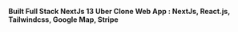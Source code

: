 **Built Full Stack NextJs 13 Uber Clone Web App : NextJs, React.js, Tailwindcss, Google Map, Stripe**
